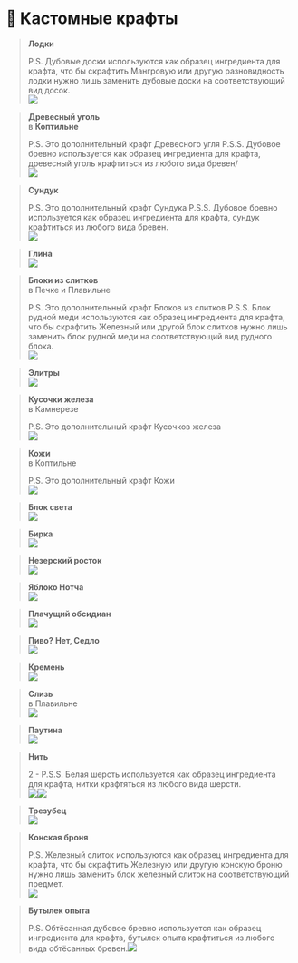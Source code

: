 # 🧾 Кастомные крафты

> **Лодки**
>
> P.S. Дубовые доски используются как образец ингредиента для крафта, что бы скрафтить Мангровую или другую разновидность лодки нужно лишь заменить дубовые доски на соответствующий вид досок.\
> ![](<.gitbook/assets/image (16).png>)

> **Древесный уголь** \
> в **Коптильне**
>
> P.S. Это дополнительный крафт Древесного угля P.S.S. Дубовое бревно используется как образец ингредиента для крафта, древесный уголь крафтиться из любого вида бревен/\
> ![](<.gitbook/assets/image (2).png>)

> **Сундук**
>
> P.S. Это дополнительный крафт Сундука P.S.S. Дубовое бревно используется как образец ингредиента для крафта, сундук крафтиться из любого вида бревен.\
> ![](<.gitbook/assets/image (5).png>)

> **Глина**\
> ![](<.gitbook/assets/image (20).png>)

> **Блоки из слитков** \
> в Печке и Плавильне
>
> P.S. Это дополнительный крафт Блоков из слитков P.S.S. Блок рудной меди используются как образец ингредиента для крафта, что бы скрафтить Железный или другой блок слитков нужно лишь заменить блок рудной меди на соответствующий вид рудного блока.\
> ![](<.gitbook/assets/image (3).png>)

> **Элитры**\
> ![](<.gitbook/assets/image (9).png>)

> **Кусочки железа** \
> в Камнерезе
>
> P.S. Это дополнительный крафт Кусочков железа\
> ![](<.gitbook/assets/image (10).png>)

> **Кожи** \
> в Коптильне ﻿&#x20;
>
> P.S. Это дополнительный крафт Кожи\
> ![](<.gitbook/assets/image (18).png>)

> **Блок света**\
> ![](<.gitbook/assets/image (21).png>)

> **Бирка**\
> ![](<.gitbook/assets/image (1).png>)

> **Незерский росток**\
> ![](<.gitbook/assets/image (13).png>)

> **Яблоко Нотча**\
> ![](<.gitbook/assets/image (19).png>)

> **Плачущий обсидиан**\
> ![](<.gitbook/assets/image (7).png>)

> **Пиво?** **Нет, Седло**\
> ![](<.gitbook/assets/image (15).png>)

> **Кремень**\
> ![](<.gitbook/assets/image (14).png>)

> **Слизь** \
> в Плавильне\
> ![](<.gitbook/assets/image (17).png>)

> **Паутина**\
> ![](<.gitbook/assets/image (11).png>)

> **Нить**
>
> 2 - P.S.S. Белая шерсть используется как образец ингредиента для крафта, нитки крафтяться из любого вида шерсти.\
> ![](<.gitbook/assets/image (6).png>)![](<.gitbook/assets/image (12).png>)

> **Трезубец**\
> ![](<.gitbook/assets/image (4).png>)

> **Конская броня**
>
> P.S. Железный слиток используются как образец ингредиента для крафта, что бы скрафтить Железную или другую конскую броню нужно лишь заменить блок железный слиток на соответствующий предмет.\
> ![](<.gitbook/assets/image (23).png>)

> **Бутылек опыта**
>
> P.S. Обтёсанная дубовое бревно используется как образец ингредиента для крафта, бутылек опыта крафтиться из любого вида обтёсанных бревен.![](<.gitbook/assets/image (22).png>)
